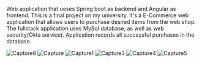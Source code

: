 Web application that ueses Spring boot as backend and Angular as frontend. This is a final project on my university. It's a E-Commerce web application that allows users to purchase desired items from the web shop. The fullstack application uses MySql database, as well as web security(Okta service).
Application records all successful purchases in the database.

![Capture6](https://user-images.githubusercontent.com/55994049/136667440-1d622f05-b79b-4d67-9e2e-918296a11403.PNG)
![Capture](https://user-images.githubusercontent.com/55994049/136667461-8a0c8175-a740-4883-a764-d3878208fd05.PNG)
![Capture1](https://user-images.githubusercontent.com/55994049/136667466-fd579142-054c-4eb6-8809-27484c478cb9.PNG)
![Capture3](https://user-images.githubusercontent.com/55994049/136667470-bdc1324e-35b6-4c3a-86fb-8ba980282b68.PNG)
![Capture4](https://user-images.githubusercontent.com/55994049/136667472-074bec65-470a-442d-91a4-3d55c10abe8b.PNG)
![Capture5](https://user-images.githubusercontent.com/55994049/136667475-d297eec8-307f-4fae-9b02-213160852fa9.PNG)




